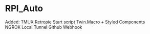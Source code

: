 # RPI_Auto

Added:
TMUX Retropie Start script
Twin.Macro + Styled Components
NGROK Local Tunnel
Github Webhook
